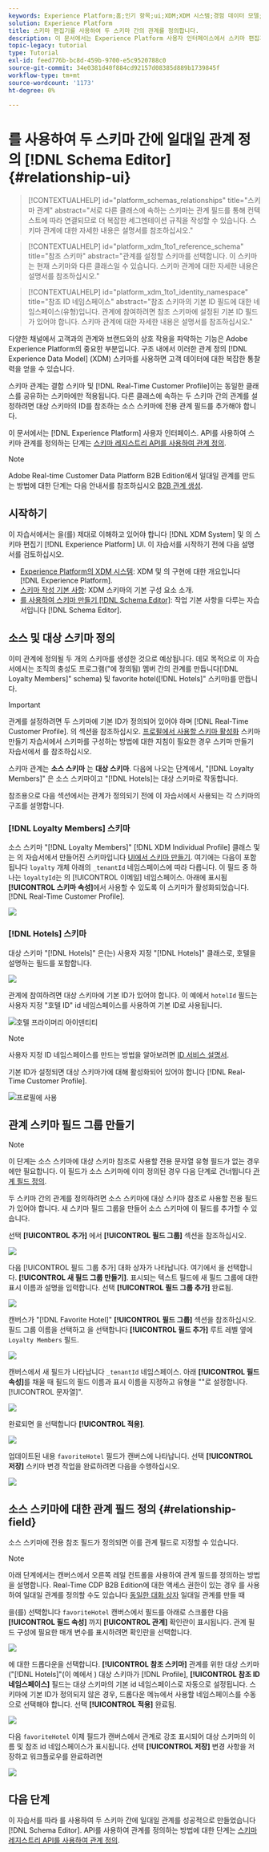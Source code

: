 ```yaml
---
keywords: Experience Platform;홈;인기 항목;ui;XDM;XDM 시스템;경험 데이터 모델;경험 데이터 모델;데이터 모델;데이터 모델;스키마 편집기;스키마 편집기;스키마;스키마;스키마;스키마;스키마;생성;관계;참조;참조;
solution: Experience Platform
title: 스키마 편집기를 사용하여 두 스키마 간의 관계를 정의합니다.
description: 이 문서에서는 Experience Platform 사용자 인터페이스에서 스키마 편집기를 사용하여 두 스키마 간의 관계를 정의하는 자습서를 제공합니다.
topic-legacy: tutorial
type: Tutorial
exl-id: feed776b-bc8d-459b-9700-e5c9520788c0
source-git-commit: 34e0381d40f884cd92157d08385d889b1739845f
workflow-type: tm+mt
source-wordcount: '1173'
ht-degree: 0%

---
```


# 를 사용하여 두 스키마 간에 일대일 관계 정의 [!DNL Schema Editor] {#relationship-ui}

>[!CONTEXTUALHELP]
>id="platform_schemas_relationships"
>title="스키마 관계"
>abstract="서로 다른 클래스에 속하는 스키마는 관계 필드를 통해 컨텍스트에 따라 연결되므로 더 복잡한 세그멘테이션 규칙을 작성할 수 있습니다. 스키마 관계에 대한 자세한 내용은 설명서를 참조하십시오."

>[!CONTEXTUALHELP]
>id="platform_xdm_1to1_reference_schema"
>title="참조 스키마"
>abstract="관계를 설정할 스키마를 선택합니다. 이 스키마는 현재 스키마와 다른 클래스일 수 있습니다. 스키마 관계에 대한 자세한 내용은 설명서를 참조하십시오."

>[!CONTEXTUALHELP]
>id="platform_xdm_1to1_identity_namespace"
>title="참조 ID 네임스페이스"
>abstract="참조 스키마의 기본 ID 필드에 대한 네임스페이스(유형)입니다. 관계에 참여하려면 참조 스키마에 설정된 기본 ID 필드가 있어야 합니다. 스키마 관계에 대한 자세한 내용은 설명서를 참조하십시오."

다양한 채널에서 고객과의 관계와 브랜드와의 상호 작용을 파악하는 기능은 Adobe Experience Platform의 중요한 부분입니다. 구조 내에서 이러한 관계 정의 [!DNL Experience Data Model] (XDM) 스키마를 사용하면 고객 데이터에 대한 복잡한 통찰력을 얻을 수 있습니다.

스키마 관계는 결합 스키마 및 [!DNL Real-Time Customer Profile]이는 동일한 클래스를 공유하는 스키마에만 적용됩니다. 다른 클래스에 속하는 두 스키마 간의 관계를 설정하려면 대상 스키마의 ID를 참조하는 소스 스키마에 전용 관계 필드를 추가해야 합니다.

이 문서에서는 [!DNL Experience Platform] 사용자 인터페이스. API를 사용하여 스키마 관계를 정의하는 단계는 [스키마 레지스트리 API를 사용하여 관계 정의](relationship-api.md).

>[!NOTE]
>
>Adobe Real-time Customer Data Platform B2B Edition에서 일대일 관계를 만드는 방법에 대한 단계는 다음 안내서를 참조하십시오 [B2B 관계 생성](./relationship-b2b.md).

## 시작하기

이 자습서에서는 을(를) 제대로 이해하고 있어야 합니다 [!DNL XDM System] 및 의 스키마 편집기 [!DNL Experience Platform] UI. 이 자습서를 시작하기 전에 다음 설명서를 검토하십시오.

* [Experience Platform의 XDM 시스템](../home.md): XDM 및 의 구현에 대한 개요입니다 [!DNL Experience Platform].
* [스키마 작성 기본 사항](../schema/composition.md): XDM 스키마의 기본 구성 요소 소개.
* [를 사용하여 스키마 만들기 [!DNL Schema Editor]](create-schema-ui.md): 작업 기본 사항을 다루는 자습서입니다 [!DNL Schema Editor].

## 소스 및 대상 스키마 정의

이미 관계에 정의될 두 개의 스키마를 생성한 것으로 예상됩니다. 데모 목적으로 이 자습서에서는 조직의 충성도 프로그램(&quot;에 정의됨) 멤버 간의 관계를 만듭니다[!DNL Loyalty Members]&quot; schema) 및 favorite hotel([!DNL Hotels]&quot; 스키마)를 만듭니다.

>[!IMPORTANT]
>
>관계를 설정하려면 두 스키마에 기본 ID가 정의되어 있어야 하며 [!DNL Real-Time Customer Profile]. 의 섹션을 참조하십시오. [프로필에서 사용할 스키마 활성화](./create-schema-ui.md#profile) 스키마 만들기 자습서에서 스키마를 구성하는 방법에 대한 지침이 필요한 경우 스키마 만들기 자습서에서 를 참조하십시오.

스키마 관계는 **소스 스키마** 는 **대상 스키마**. 다음에 나오는 단계에서, &quot;[!DNL Loyalty Members]&quot; 은 소스 스키마이고 &quot;[!DNL Hotels]는 대상 스키마로 작동합니다.

참조용으로 다음 섹션에서는 관계가 정의되기 전에 이 자습서에서 사용되는 각 스키마의 구조를 설명합니다.

### [!DNL Loyalty Members] 스키마

소스 스키마 &quot;[!DNL Loyalty Members]&quot; [!DNL XDM Individual Profile] 클래스 및 는 의 자습서에서 만들어진 스키마입니다 [UI에서 스키마 만들기](create-schema-ui.md). 여기에는 다음이 포함됩니다 `loyalty` 개체 아래의 `_tenantId` 네임스페이스에 따라 다릅니다. 이 필드 중 하나는 `loyaltyId`는 의 [!UICONTROL 이메일] 네임스페이스. 아래에 표시됨 **[!UICONTROL 스키마 속성]**&#x200B;에서 사용할 수 있도록 이 스키마가 활성화되었습니다. [!DNL Real-Time Customer Profile].

![](../images/tutorials/relationship/loyalty-members.png)

### [!DNL Hotels] 스키마

대상 스키마 &quot;[!DNL Hotels]&quot; 은(는) 사용자 지정 &quot;[!DNL Hotels]&quot; 클래스로, 호텔을 설명하는 필드를 포함합니다.

![](../images/tutorials/relationship/hotels.png)

관계에 참여하려면 대상 스키마에 기본 ID가 있어야 합니다. 이 예에서 `hotelId` 필드는 사용자 지정 &quot;호텔 ID&quot; id 네임스페이스를 사용하여 기본 ID로 사용됩니다.

![호텔 프라이머리 아이덴티티](../images/tutorials/relationship/hotel-identity.png)

>[!NOTE]
>
>사용자 지정 ID 네임스페이스를 만드는 방법을 알아보려면 [ID 서비스 설명서](../../identity-service/namespaces.md#manage-namespaces).

기본 ID가 설정되면 대상 스키마가에 대해 활성화되어 있어야 합니다 [!DNL Real-Time Customer Profile].

![프로필에 사용](../images/tutorials/relationship/hotel-profile.png)

## 관계 스키마 필드 그룹 만들기

>[!NOTE]
>
>이 단계는 소스 스키마에 대상 스키마 참조로 사용할 전용 문자열 유형 필드가 없는 경우에만 필요합니다. 이 필드가 소스 스키마에 이미 정의된 경우 다음 단계로 건너뜁니다 [관계 필드 정의](#relationship-field).

두 스키마 간의 관계를 정의하려면 소스 스키마에 대상 스키마 참조로 사용할 전용 필드가 있어야 합니다. 새 스키마 필드 그룹을 만들어 소스 스키마에 이 필드를 추가할 수 있습니다.

선택 **[!UICONTROL 추가]** 에서 **[!UICONTROL 필드 그룹]** 섹션을 참조하십시오.

![](../images/tutorials/relationship/loyalty-add-field-group.png)

다음 [!UICONTROL 필드 그룹 추가] 대화 상자가 나타납니다. 여기에서 을 선택합니다. **[!UICONTROL 새 필드 그룹 만들기]**. 표시되는 텍스트 필드에 새 필드 그룹에 대한 표시 이름과 설명을 입력합니다. 선택 **[!UICONTROL 필드 그룹 추가]** 완료됨.

![](../images/tutorials/relationship/create-field-group.png)

캔버스가 &quot;[!DNL Favorite Hotel]&quot; **[!UICONTROL 필드 그룹]** 섹션을 참조하십시오. 필드 그룹 이름을 선택하고 을 선택합니다 **[!UICONTROL 필드 추가]** 루트 레벨 옆에 `Loyalty Members` 필드.

![](../images/tutorials/relationship/loyalty-add-field.png)

캔버스에서 새 필드가 나타납니다 `_tenantId` 네임스페이스. 아래 **[!UICONTROL 필드 속성]**&#x200B;를 채울 때 필드의 필드 이름과 표시 이름을 지정하고 유형을 &quot;&quot;로 설정합니다.[!UICONTROL 문자열]&quot;.

![](../images/tutorials/relationship/relationship-field-details.png)

완료되면 을 선택합니다 **[!UICONTROL 적용]**.

![](../images/tutorials/relationship/relationship-field-apply.png)

업데이트된 내용 `favoriteHotel` 필드가 캔버스에 나타납니다. 선택 **[!UICONTROL 저장]** 스키마 변경 작업을 완료하려면 다음을 수행하십시오.

![](../images/tutorials/relationship/relationship-field-save.png)

## 소스 스키마에 대한 관계 필드 정의 {#relationship-field}

소스 스키마에 전용 참조 필드가 정의되면 이를 관계 필드로 지정할 수 있습니다.

>[!NOTE]
>
>아래 단계에서는 캔버스에서 오른쪽 레일 컨트롤을 사용하여 관계 필드를 정의하는 방법을 설명합니다. Real-Time CDP B2B Edition에 대한 액세스 권한이 있는 경우 를 사용하여 일대일 관계를 정의할 수도 있습니다 [동일한 대화 상자](./relationship-b2b.md#relationship-field) 일대일 관계를 만들 때

을(를) 선택합니다 `favoriteHotel` 캔버스에서 필드를 아래로 스크롤한 다음 **[!UICONTROL 필드 속성]** 까지 **[!UICONTROL 관계]** 확인란이 표시됩니다. 관계 필드 구성에 필요한 매개 변수를 표시하려면 확인란을 선택합니다.

![](../images/tutorials/relationship/relationship-checkbox.png)

에 대한 드롭다운을 선택합니다. **[!UICONTROL 참조 스키마]** 관계를 위한 대상 스키마(&quot;[!DNL Hotels]&quot;(이 예에서 ) 대상 스키마가 [!DNL Profile], **[!UICONTROL 참조 ID 네임스페이스]** 필드는 대상 스키마의 기본 id 네임스페이스로 자동으로 설정됩니다. 스키마에 기본 ID가 정의되지 않은 경우, 드롭다운 메뉴에서 사용할 네임스페이스를 수동으로 선택해야 합니다. 선택 **[!UICONTROL 적용]** 완료됨.

![](../images/tutorials/relationship/reference-schema-id-namespace.png)

다음 `favoriteHotel` 이제 필드가 캔버스에서 관계로 강조 표시되어 대상 스키마의 이름 및 참조 id 네임스페이스가 표시됩니다. 선택 **[!UICONTROL 저장]** 변경 사항을 저장하고 워크플로우를 완료하려면

![](../images/tutorials/relationship/relationship-save.png)

## 다음 단계

이 자습서를 따라 를 사용하여 두 스키마 간에 일대일 관계를 성공적으로 만들었습니다 [!DNL Schema Editor]. API를 사용하여 관계를 정의하는 방법에 대한 단계는 [스키마 레지스트리 API를 사용하여 관계 정의](relationship-api.md).
